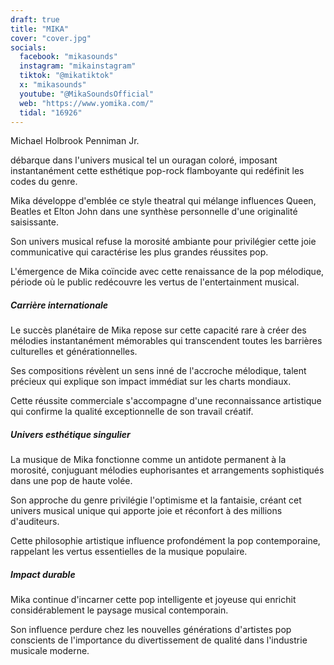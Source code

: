 ```yaml
---
draft: true
title: "MIKA"
cover: "cover.jpg"
socials:
  facebook: "mikasounds"
  instagram: "mikainstagram"
  tiktok: "@mikatiktok"
  x: "mikasounds"
  youtube: "@MikaSoundsOfficial"
  web: "https://www.yomika.com/"
  tidal: "16926"
---
```


Michael Holbrook Penniman Jr.

débarque dans l'univers musical tel un ouragan coloré, imposant instantanément cette esthétique pop-rock flamboyante qui
redéfinit les codes du genre.

Mika développe d'emblée ce style theatral qui mélange influences Queen, Beatles et Elton John dans une synthèse
personnelle d'une originalité saisissante.

Son univers musical refuse la morosité ambiante pour privilégier cette joie communicative qui caractérise les plus
grandes réussites pop.

L'émergence de Mika coïncide avec cette renaissance de la pop mélodique, période où le public redécouvre les vertus de
l'entertainment musical.

##### Carrière internationale

Le succès planétaire de Mika repose sur cette capacité rare à créer des mélodies instantanément mémorables qui
transcendent toutes les barrières culturelles et générationnelles.

Ses compositions révèlent un sens inné de l'accroche mélodique, talent précieux qui explique son impact immédiat sur les
charts mondiaux.

Cette réussite commerciale s'accompagne d'une reconnaissance artistique qui confirme la qualité exceptionnelle de son
travail créatif.

##### Univers esthétique singulier

La musique de Mika fonctionne comme un antidote permanent à la morosité, conjuguant mélodies euphorisantes et
arrangements sophistiqués dans une pop de haute volée.

Son approche du genre privilégie l'optimisme et la fantaisie, créant cet univers musical unique qui apporte joie et
réconfort à des millions d'auditeurs.

Cette philosophie artistique influence profondément la pop contemporaine, rappelant les vertus essentielles de la
musique populaire.

##### Impact durable

Mika continue d'incarner cette pop intelligente et joyeuse qui enrichit considérablement le paysage musical
contemporain.

Son influence perdure chez les nouvelles générations d'artistes pop conscients de l'importance du divertissement de
qualité dans l'industrie musicale moderne.
